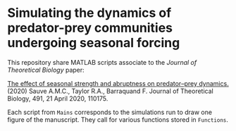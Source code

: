 # Simulating the dynamics of predator-prey communities undergoing seasonal forcing

This repository share MATLAB scripts associate to the *Journal of Theoretical Biology* paper:

[The effect of seasonal strength and abruptness on predator–prey dynamics.](https://doi.org/10.1016/j.jtbi.2020.110175) (2020) Sauve A.M.C., Taylor R.A., Barraquand F. Journal of Theoretical Biology, 491, 21 April 2020, 110175.

Each script from `Mains` corresponds to the simulations run to draw one figure of the manuscript. They call for various functions stored in `Functions`.

